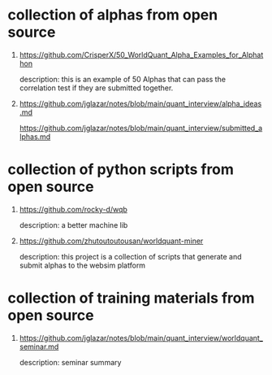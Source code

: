 # collection of alphas from open source
1. https://github.com/CrisperX/50_WorldQuant_Alpha_Examples_for_Alphathon

   description: this is an example of 50 Alphas that can pass the correlation test if they are submitted together.

2. https://github.com/jglazar/notes/blob/main/quant_interview/alpha_ideas.md

   https://github.com/jglazar/notes/blob/main/quant_interview/submitted_alphas.md


# collection of python scripts from open source   

1. https://github.com/rocky-d/wqb

   description: a better machine lib
   
3. https://github.com/zhutoutoutousan/worldquant-miner

   description: this project is a collection of scripts that generate and submit alphas to the websim platform

# collection of training materials from open source
1. https://github.com/jglazar/notes/blob/main/quant_interview/worldquant_seminar.md

   description: seminar summary
